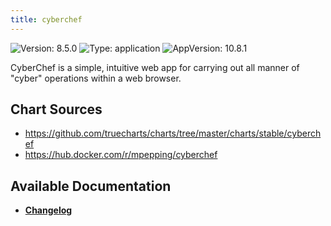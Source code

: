 ```yaml
---
title: cyberchef
---
```


![Version: 8.5.0](https://img.shields.io/badge/Version-8.5.0-informational?style=flat-square) ![Type: application](https://img.shields.io/badge/Type-application-informational?style=flat-square) ![AppVersion: 10.8.1](https://img.shields.io/badge/AppVersion-10.8.1-informational?style=flat-square)

CyberChef is a simple, intuitive web app for carrying out all manner of "cyber" operations within a web browser.

## Chart Sources

- https://github.com/truecharts/charts/tree/master/charts/stable/cyberchef
- https://hub.docker.com/r/mpepping/cyberchef

## Available Documentation

- [**Changelog**](./CHANGELOG.md)
